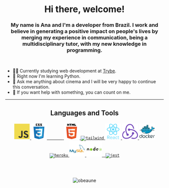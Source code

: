 <h1 align="center">Hi there, welcome!</h1>
<h3 align="center">My name is Ana and I'm a developer from Brazil. I work and believe in generating a positive impact on people's lives by merging my experience in communication, being a multidisciplinary tutor, with my new knowledge in programming.</h3>
<br>

- 👨‍💻 Currently studying web development at [Trybe](https://www.betrybe.com/).
- 🔭 Right now I'm learning Python.
- 💬 Ask me anything about cinema and I will be very happy to continue this conversation.
- 🌱 If you want help with something, you can count on me.

<hr>

## <p align="center">Languages and Tools</p>

<p align="center">
  <a href="https://devdocs.io/javascript/" target="_blank">
   <code><img height="50" src="https://raw.githubusercontent.com/devicons/devicon/master/icons/javascript/javascript-original.svg"></code>
  </a>
 
  <a href="https://www.w3schools.com/css/" target="_blank" rel="noreferrer">
    <code><img src="https://raw.githubusercontent.com/devicons/devicon/master/icons/css3/css3-original-wordmark.svg" alt="css3" width="50" height="50"/>       </code>
  </a>

  <a href="https://www.w3.org/html/" target="_blank" rel="noreferrer">
    <code><img src="https://raw.githubusercontent.com/devicons/devicon/master/icons/html5/html5-original-wordmark.svg" alt="html5" width="50" height="50"/></code>
  </a>

  <a href="https://tailwindcss.com/" target="_blank" rel="noreferrer">
    <code><img src="https://www.vectorlogo.zone/logos/tailwindcss/tailwindcss-icon.svg" alt="tailwind" width="50" height="50"/></code>
  </a>
  
  <a href="https://reactjs.org/" target="_blank" rel="noreferrer">
    <code><img src="https://raw.githubusercontent.com/devicons/devicon/master/icons/react/react-original-wordmark.svg" alt="react" width="50" height="50"/></code>
  </a> 
  
  <a href="https://redux.js.org" target="_blank" rel="noreferrer">
    <code><img src="https://raw.githubusercontent.com/devicons/devicon/master/icons/redux/redux-original.svg" alt="redux" width="50" height="50"/></code>
  </a> 

  <a href="https://www.docker.com/" target="_blank" rel="noreferrer">
    <code><img src="https://raw.githubusercontent.com/devicons/devicon/master/icons/docker/docker-original-wordmark.svg" alt="docker" width="50" height="50"/></code>
  </a>
   
   <a href="https://heroku.com" target="_blank" rel="noreferrer">
      <code><img src="https://www.vectorlogo.zone/logos/heroku/heroku-icon.svg" alt="heroku" width="50" height="50"/></code>
   </a>
   
   <a href="https://www.mysql.com/" target="_blank" rel="noreferrer">
      <code><img src="https://raw.githubusercontent.com/devicons/devicon/master/icons/mysql/mysql-original-wordmark.svg" alt="mysql" width="50" height="50"/></code>
   </a>
   
   <a href="https://nodejs.org" target="_blank" rel="noreferrer">
      <code><img src="https://raw.githubusercontent.com/devicons/devicon/master/icons/nodejs/nodejs-original-wordmark.svg" alt="nodejs" width="50" height="50"/></code>
   </a>
   
   <a href="https://jestjs.io" target="_blank" rel="noreferrer">
      <code> <img src="https://www.vectorlogo.zone/logos/jestjsio/jestjsio-icon.svg" alt="jest" width="50" height="50"/ ></code>
   </a>
   
</p>


<br><br>

<p align="center">
  <img src="https://github-readme-stats.vercel.app/api/top-langs?username=obeaune&show_icons=true&locale=en&layout=compact" alt="obeaune" />
</p>

